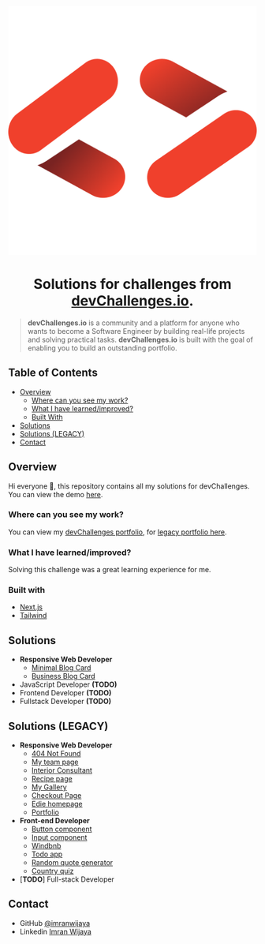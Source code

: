 <div align="center">
  
  ![icon](https://raw.githubusercontent.com/imranwijaya/devchallenges/main/src/app/favicon.ico)

</div>

<div align="center"><h1>Solutions for challenges from <a href="http://devchallenges.io">devChallenges.io</a>.</h1></div>

> **devChallenges.io** is a community and a platform for anyone who wants to become a Software Engineer by building real-life projects and solving practical tasks. **devChallenges.io** is built with the goal of enabling you to build an outstanding portfolio.

## Table of Contents

- [Overview](#overview)
  - [Where can you see my work?](#where-can-you-see-my-work)
  - [What I have learned/improved?](#what-i-have-learnedimproved)
  - [Built With](#built-with)
- [Solutions](#solutions)
- [Solutions (LEGACY)](#solutions-legacy)
- [Contact](#contact)

## Overview

Hi everyone 👋, this repository contains all my solutions for devChallenges. You can view the demo [here](https://devchallenges-solutions.vercel.app/).

### Where can you see my work?

You can view my [devChallenges portfolio](https://devchallenges.io/profile/fb66e18f-7193-4537-8da7-4f25926cc28b), for [legacy portfolio here](https://devchallenges.io/portfolio/imranwijaya).

### What I have learned/improved?

Solving this challenge was a great learning experience for me.

### Built with

- [Next.js](https://nextjs.org/)
- [Tailwind](https://tailwindcss.com/)

## Solutions
- **Responsive Web Developer**
  - [Minimal Blog Card](https://github.com/imranwijaya/devchallenges/tree/main/src/app/responsive-web-developer/minimal-blog-card)
  - [Business Blog Card](https://github.com/imranwijaya/devchallenges/tree/main/src/app/responsive-web-developer/business-blog-card)
- JavaScript Developer **(TODO)**
- Frontend Developer **(TODO)**
- Fullstack Developer **(TODO)**

## Solutions (LEGACY)
- **Responsive Web Developer**
  - [404 Not Found](https://github.com/imranwijaya/devchallenges/tree/main/src/app/legacy/responsive-web-developer/404-not-found)
  - [My team page](https://github.com/imranwijaya/devchallenges/tree/main/src/app/legacy/responsive-web-developer/my-team-page)
  - [Interior Consultant](https://github.com/imranwijaya/devchallenges/tree/main/src/app/legacy/responsive-web-developer/interior-consultant)
  - [Recipe page](https://github.com/imranwijaya/devchallenges/tree/main/src/app/legacy/responsive-web-developer/recipe-page)
  - [My Gallery](https://github.com/imranwijaya/devchallenges/tree/main/src/app/legacy/responsive-web-developer/my-gallery)
  - [Checkout Page](https://github.com/imranwijaya/devchallenges/tree/main/src/app/legacy/responsive-web-developer/checkout-page)
  - [Edie homepage](https://github.com/imranwijaya/devchallenges/tree/main/src/app/legacy/responsive-web-developer/edie-homepage)
  - [Portfolio](https://github.com/imranwijaya/devchallenges/tree/main/src/app/legacy/responsive-web-developer/portfolio)
- **Front-end Developer**
  - [Button component](https://github.com/imranwijaya/devchallenges/tree/main/src/app/legacy/front-end-developer/button-component)
  - [Input component](https://github.com/imranwijaya/devchallenges/tree/main/src/app/legacy/front-end-developer/input-component)
  - [Windbnb](https://github.com/imranwijaya/devchallenges/tree/main/src/app/legacy/front-end-developer/windbnb)
  - [Todo app](https://github.com/imranwijaya/devchallenges/tree/main/src/app/legacy/front-end-developer/todo-app)
  - [Random quote generator](https://github.com/imranwijaya/devchallenges/tree/main/src/app/legacy/front-end-developer/random-quote-generator)
  - [Country quiz](https://github.com/imranwijaya/devchallenges/tree/main/src/app/legacy/front-end-developer/country-quiz)
- [**TODO**] Full-stack Developer

## Contact

- GitHub [@imranwijaya](https://github.com/imranwijaya)
- Linkedin [Imran Wijaya](https://www.linkedin.com/in/imranwijaya)
